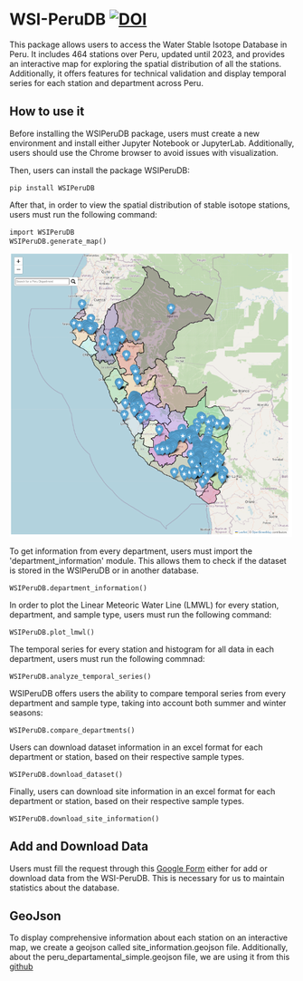 # WSI-PeruDB [![DOI](https://zenodo.org/badge/747418826.svg)](https://zenodo.org/doi/10.5281/zenodo.10558511)
This package allows users to access the Water Stable Isotope Database in Peru. It includes 464 stations over Peru, updated until 2023, and provides an interactive map for exploring the spatial distribution of all the stations. Additionally, it offers features for technical validation and display temporal series for each station and department across Peru.

## How to use it 
Before installing the WSIPeruDB package, users must create a new environment and install either Jupyter Notebook or JupyterLab. Additionally, users should use the Chrome browser to avoid issues with visualization.

Then, users can install the package WSIPeruDB: 

```
pip install WSIPeruDB
```
After that, in order to view the spatial distribution of stable isotope stations, users must run the following command: 

```
import WSIPeruDB
WSIPeruDB.generate_map()
```
<div align="left">
    <img src="images/map.png" alt="map" width="500" height="500">
  </a>
    
To get information from every department, users must import the 'department_information' module. This allows them to check if the dataset is stored in the WSIPeruDB or in another database.
    
```
WSIPeruDB.department_information()
```

In order to plot the Linear Meteoric Water Line (LMWL) for every station, department, and sample type, users must run the following command:

```
WSIPeruDB.plot_lmwl()
```


The temporal series for every station and histogram for all data in each department, users must run the following commnad: 

```
WSIPeruDB.analyze_temporal_series()
```

WSIPeruDB offers users the ability to compare temporal series from every department and sample type, taking into account both summer and winter seasons:

```
WSIPeruDB.compare_departments()
```

Users can download dataset information in an excel format for each department or station, based on their respective sample types.

```
WSIPeruDB.download_dataset()
```


Finally, users can download site information in an excel format for each department or station, based on their respective sample types.

```
WSIPeruDB.download_site_information()
```

## Add and Download Data
Users must fill the request through this [Google Form](https://docs.google.com/forms/d/e/1FAIpQLSfikgyxrKKnKIHRzj7CgmXvYh3pv7Psu4D5wsl4ps1ZCZQCmw/viewform?vc=0&c=0&w=1&flr=0) either for add or download data from the WSI-PeruDB. This is necessary for us to maintain statistics about the database. 

## GeoJson 
To display comprehensive information about each station on an interactive map, we create a geojson called site_information.geojson file. Additionally, about the peru_departamental_simple.geojson file, we are using it from this [github](https://github.com/juaneladio/peru-geojson) 


